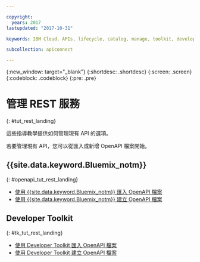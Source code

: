 ```yaml
---

copyright:
  years: 2017
lastupdated: "2017-10-31"

keywords: IBM Cloud, APIs, lifecycle, catalog, manage, toolkit, develop, dev portal, tutorials

subcollection: apiconnect

---
```



{:new_window: target="_blank"}
{:shortdesc: .shortdesc}
{:screen: .screen}
{:codeblock: .codeblock}
{:pre: .pre}

# 管理 REST 服務
{: #tut_rest_landing}

這些指導教學提供如何管理現有 API 的選項。

若要管理現有 API，您可以從匯入或新增 OpenAPI 檔案開始。

## {{site.data.keyword.Bluemix_notm}}
{: #openapi_tut_rest_landing}

- [使用 {{site.data.keyword.Bluemix_notm}} 匯入 OpenAPI 檔案](/docs/services/apiconnect/tutorials?topic=apiconnect-tut_import_openapi_rest_bm#tut_import_openapi_rest_bm)
- [使用 {{site.data.keyword.Bluemix_notm}} 建立 OpenAPI 檔案](/docs/services/apiconnect/tutorials?topic=apiconnect-tut_add_openapi_rest_bm)

## Developer Toolkit
{: #tk_tut_rest_landing}

- [使用 Developer Toolkit 匯入 OpenAPI 檔案](/docs/services/apiconnect/tutorials?topic=apiconnect-tut_import_openapi_rest_tk)
- [使用 Developer Toolkit 建立 OpenAPI 檔案](/docs/services/apiconnect/tutorials?topic=apiconnect-tut_add_openapi_rest_tk)










